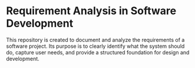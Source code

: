 # Requirement Analysis in Software Development

This repository is created to document and analyze the requirements of a software project. Its purpose is to clearly identify what the system should do, capture user needs, and provide a structured foundation for design and development.
